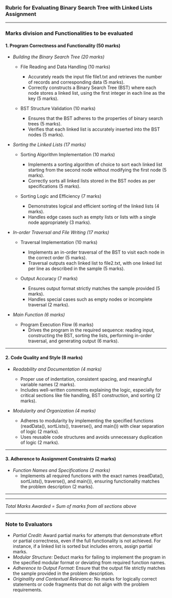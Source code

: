 ### Rubric for Evaluating Binary Search Tree with Linked Lists Assignment

---


<!-- ### Marking Scheme to be considered for each question

- Execution and Correctness (50%): Focuses on whether the program works correctly, meets all functional requirements, and produces the expected output.  
- Logic (45%): Evaluates the clarity and accuracy of the underlying logic, ensuring it aligns with the problem specifications.  
- Presentability (5%): Assesses code readability, organization, and documentation quality.   -->

### Marks division and Functionalities to be evaluated

#### 1. Program Correctness and Functionality (50 marks)

- *Building the Binary Search Tree (20 marks)*  
  - File Reading and Data Handling (10 marks)  
    - Accurately reads the input file file1.txt and retrieves the number of records and corresponding data (5 marks).  
    - Correctly constructs a Binary Search Tree (BST) where each node stores a linked list, using the first integer in each line as the key (5 marks).  

  - BST Structure Validation (10 marks)  
    - Ensures that the BST adheres to the properties of binary search trees (5 marks).  
    - Verifies that each linked list is accurately inserted into the BST nodes (5 marks).  

- *Sorting the Linked Lists (17 marks)*  
  - Sorting Algorithm Implementation (10 marks)  
    - Implements a sorting algorithm of choice to sort each linked list starting from the second node without modifying the first node (5 marks).  
    - Correctly sorts all linked lists stored in the BST nodes as per specifications (5 marks).  

  - Sorting Logic and Efficiency (7 marks)  
    - Demonstrates logical and efficient sorting of the linked lists (4 marks).  
    - Handles edge cases such as empty lists or lists with a single node appropriately (3 marks).  

- *In-order Traversal and File Writing (17 marks)*  
  - Traversal Implementation (10 marks)  
    - Implements an in-order traversal of the BST to visit each node in the correct order (5 marks).  
    - Traversal outputs each linked list to file2.txt, with one linked list per line as described in the sample (5 marks).  

  - Output Accuracy (7 marks)  
    - Ensures output format strictly matches the sample provided (5 marks).  
    - Handles special cases such as empty nodes or incomplete traversal (2 marks).  

- *Main Function (6 marks)*  
  - Program Execution Flow (6 marks)  
    - Drives the program in the required sequence: reading input, constructing the BST, sorting the lists, performing in-order traversal, and generating output (6 marks).  

---

#### 2. Code Quality and Style (8 marks)

- *Readability and Documentation (4 marks)*  
  - Proper use of indentation, consistent spacing, and meaningful variable names (2 marks).  
  - Includes well-written comments explaining the logic, especially for critical sections like file handling, BST construction, and sorting (2 marks).  

- *Modularity and Organization (4 marks)*  
  - Adheres to modularity by implementing the specified functions (readData(), sortLists(), traverse(), and main()) with clear separation of logic (2 marks).  
  - Uses reusable code structures and avoids unnecessary duplication of logic (2 marks).  

---

#### 3. Adherence to Assignment Constraints (2 marks)

- *Function Names and Specifications (2 marks)*  
  - Implements all required functions with the exact names (readData(), sortLists(), traverse(), and main()), ensuring functionality matches the problem description (2 marks).  

---



---

*Total Marks Awarded = Sum of marks from all sections above*

---

### Note to Evaluators

- *Partial Credit:* Award partial marks for attempts that demonstrate effort or partial correctness, even if the full functionality is not achieved. For instance, if a linked list is sorted but includes errors, assign partial marks.  
- *Modular Structure:* Deduct marks for failing to implement the program in the specified modular format or deviating from required function names.  
- *Adherence to Output Format:* Ensure that the output file strictly matches the sample provided in the problem description.  
- *Originality and Contextual Relevance:* No marks for logically correct statements or code fragments that do not align with the problem requirements.